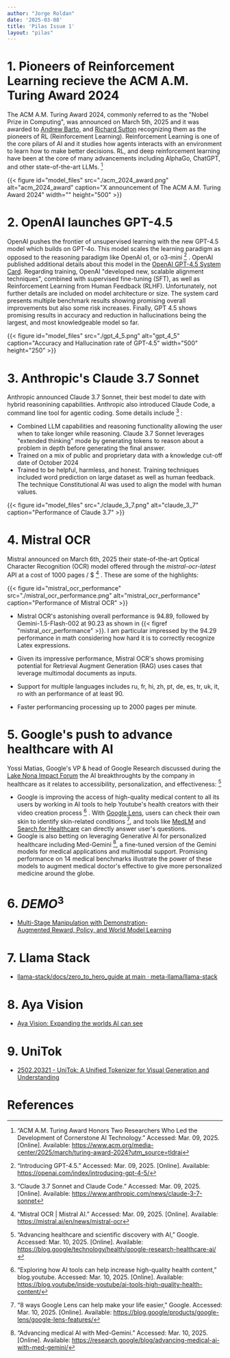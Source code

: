 ```yaml
---
author: "Jorge Roldan"
date: '2025-03-08'
title: 'Pilas Issue 1'
layout: "pilas"
---
```


#  1. Pioneers of Reinforcement Learning recieve the ACM A.M. Turing Award 2024
The ACM A.M. Turing Award 2024, commonly referred to as the "Nobel Prize in Computing",  was announced on March 5th, 2025 and it was awarded to [Andrew Barto](https://people.cs.umass.edu/~barto/), and [Richard Sutton](http://incompleteideas.net/) recognizing them as the pioneers of RL (Reinforcement Learning). Reinforcement Learning is one of the core pilars of AI and it studies how agents interacts with an environment to learn how to make better decisions. RL, and deep reinforcement learning have been at the core of many advancements including AlphaGo, ChatGPT, and other state-of-the-art LLMs. [^acm_turing_award]


{{< figure id="model_files" src="./acm_2024_award.png" alt="acm_2024_award" caption="X announcement of The ACM A.M. Turing Award 2024" width="" height="500" >}}


# 2. OpenAI launches GPT-4.5

OpenAI pushes the frontier of unsupervised learning with the new GPT-4.5 model which builds on GPT-4o. This model scales the learning paradigm as opposed to the reasoning paradigm like OpenAI o1, or o3-mini [^gpt4_5] . OpenAI published additional details about this model in the [OpenAI GPT-4.5 System Card](https://cdn.openai.com/gpt-4-5-system-card-2272025.pdf?utm_campaign=The%20Batch&utm_source=hs_email&utm_medium=email). Regarding training, OpenAI "developed new, scalable alignment techniques", combined with supervised fine-tuning (SFT), as well as Reinforcement Learning from Human Feedback (RLHF). Unfortunately, not further details are included on model architecture or size. The system card presents multiple benchmark results showing promising overall improvements but also some risk increases. Finally, GPT 4.5 shows promising results in accuracy and reduction in hallucinations being the largest, and most knowledgeable model so far.

{{< figure id="model_files" src="./gpt_4_5.png" alt="gpt_4_5" caption="Accuracy and Hallucination rate of GPT-4.5" width="500" height="250" >}}



# 3. Anthropic's Claude 3.7  Sonnet

Anthropic announced Claude 3.7 Sonnet, their best model to date with hybrid reasonining capabilities. Anthropic also introduced Claude Code, a command line tool for agentic coding. Some details include [^claude_3_7] :
- Combined LLM capabilities and reasoning functionality allowing the user when to take longer while reasoning. Claude 3.7 Sonnet leverages  "extended thinking" mode by generating tokens to reason about a problem in depth before generating the final answer. 
- Trained on a mix of public and proprietary data with a knowledge cut-off date of October 2024
- Trained to be helpful, harmless, and honest. Training techniques included word prediction on large dataset as well as human feedback. The technique Constitutional AI was used to align the model with human values.

{{< figure id="model_files" src="./claude_3_7.png" alt="claude_3_7" caption="Performance of Claude 3.7" >}}

# 4. Mistral OCR

Mistral announced on March 6th, 2025 their state-of-the-art Optical Character Recognition (OCR) model offered through the *mistral-ocr-latest*  API at a cost of 1000 pages / $ [^mistral_ocr] . 
These are some of the highlights:
 
{{< figure id="mistral_ocr_performance" src="./mistral_ocr_performance.png" alt="mistral_ocr_performance" caption="Performance of Mistral OCR" >}}

- Mistral OCR's astonishing overall performance is 94.89, followed by Gemini-1.5-Flash-002 at 90.23 as shown in {{< figref "mistral_ocr_performance" >}}. I am particular impressed by the 94.29 performance in math considering how hard it is to correctly recognize Latex expressions.

- Given its impressive performance, Mistral OCR's shows promising potential for Retrieval Augment Generation (RAG) uses cases that leverage multimodal documents as inputs.

- Support for multiple languages includes ru, fr, hi, zh, pt, de, es, tr, uk, it, ro with an performance of at least 90. 

- Faster performancing processing up to 2000 pages per minute.


#  5. Google's push to advance healthcare with AI

Yossi Matias, Google's VP & head of Google Research discussed during the [Lake Nona Impact Forum](https://lakenonaimpactforum.org/event/overview/) the AI breakthroughts by the company in healthcare as it relates to accessibility, personalization, and effectiveness: [^google_healthcare_ai]

-  Google is improving the access of high-quality medical content to all its users by working in AI tools to help Youtube's health creators with their video creation process [^youtube_ai_tools_healthcare] . With [Google Lens](https://blog.google/products/google-lens/google-lens-features/), users can check their own skin to identify skin-related conditions  [^google_lens], and tools like [MedLM](https://cloud.google.com/blog/topics/healthcare-life-sciences/introducing-medlm-for-the-healthcare-industry) and [Search for Healthcare](https://www.googlecloudpresscorner.com/2024-10-17-Google-Cloud-Launches-General-Availability-of-Vertex-AI-Search-for-Healthcare-and-Healthcare-Data-Engine) can directly answer user's questions.
- Google is also betting on leveraging Generative AI for personalized healthcare including Med-Gemini [^med_gemini], a fine-tuned version of the Gemini models for medical applications and multimodal support. Promising performance on 14 medical benchmarks illustrate the power of these models to augment medical doctor's effective to give more personalized medicine around the globe.

# 6. $DEMO^3$
- [Multi-Stage Manipulation with Demonstration-Augmented Reward, Policy, and World Model Learning](https://adrialopezescoriza.github.io/demo3/?utm_source=tldrai)


# 7. Llama Stack
- [llama-stack/docs/zero_to_hero_guide at main · meta-llama/llama-stack](https://github.com/meta-llama/llama-stack/tree/main/docs/zero_to_hero_guide?utm_source=tldrai)


# 8. Aya Vision
- [Aya Vision: Expanding the worlds AI can see](https://cohere.com/blog/aya-vision?utm_source=tldrai)

# 9. UniTok
- [2502.20321 - UniTok: A Unified Tokenizer for Visual Generation and Understanding](https://arxiv.org/abs/2502.20321?utm_source=tldrai)



# References
[^acm_turing_award]: “ACM A.M. Turing Award Honors Two Researchers Who Led the Development of Cornerstone AI Technology.” Accessed: Mar. 09, 2025. [Online]. Available: https://www.acm.org/media-center/2025/march/turing-award-2024?utm_source=tldrai

[^gpt4_5]: “Introducing GPT-4.5.” Accessed: Mar. 09, 2025. [Online]. Available: https://openai.com/index/introducing-gpt-4-5/


[^claude_3_7]: “Claude 3.7 Sonnet and Claude Code.” Accessed: Mar. 09, 2025. [Online]. Available: https://www.anthropic.com/news/claude-3-7-sonnet


[^mistral_ocr]: “Mistral OCR | Mistral AI.” Accessed: Mar. 09, 2025. [Online]. Available: https://mistral.ai/en/news/mistral-ocr


[^google_healthcare_ai]: “Advancing healthcare and scientific discovery with AI,” Google. Accessed: Mar. 10, 2025. [Online]. Available: https://blog.google/technology/health/google-research-healthcare-ai/


[^youtube_ai_tools_healthcare]: “Exploring how AI tools can help increase high-quality health content,” blog.youtube. Accessed: Mar. 10, 2025. [Online]. Available: https://blog.youtube/inside-youtube/ai-tools-high-quality-health-content/


[^google_lens]: “8 ways Google Lens can help make your life easier,” Google. Accessed: Mar. 10, 2025. [Online]. Available: https://blog.google/products/google-lens/google-lens-features/


[^med_gemini]: “Advancing medical AI with Med-Gemini.” Accessed: Mar. 10, 2025. [Online]. Available: https://research.google/blog/advancing-medical-ai-with-med-gemini/
